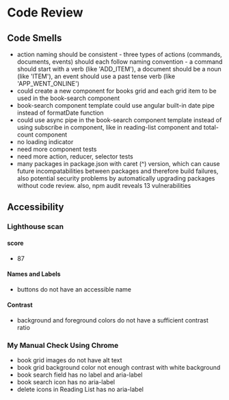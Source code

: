 # Code Review  
## Code Smells  
- action naming should be consistent - three types of actions (commands, documents, events) should each follow naming convention - a command should start with a verb (like 'ADD_ITEM'), a document should be a noun (like 'ITEM'), an event should use a past tense verb (like 'APP_WENT_ONLINE')  
- could create a new component for books grid and each grid item to be used in the book-search component  
- book-search component template could use angular built-in date pipe instead of formatDate function  
- could use async pipe in the book-search component template instead of using subscribe in component, like in reading-list component and total-count component  
- no loading indicator  
- need more component tests  
- need more action, reducer, selector tests  
- many packages in package.json with caret (^) version, which can cause future incompatabilities between packages and therefore build failures, also potential security problems by automatically upgrading packages without code review. also, npm audit reveals 13 vulnerabilities  

## Accessibility
### Lighthouse scan
#### score
- 87  
#### Names and Labels
- buttons do not have an accessible name  
#### Contrast
- background and foreground colors do not have a sufficient contrast ratio   
### My Manual Check Using Chrome
- book grid images do not have alt text
- book grid background color not enough contrast with white background  
- book search field has no label and aria-label
- book search icon has no aria-label
- delete icons in Reading List has no aria-label  
